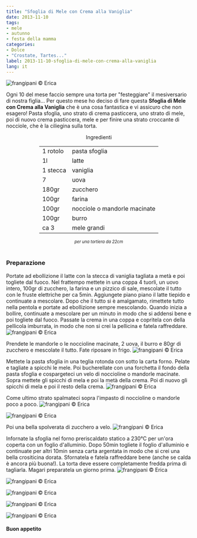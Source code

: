 ```yaml
---
title: "Sfoglia di Mele con Crema alla Vaniglia"
date: 2013-11-10
tags:
- mele
- autunno
- festa della mamma
categories:
- Dolce
- "Crostate, Tartes..."
label: 2013-11-10-sfoglia-di-mele-con-crema-alla-vaniglia
lang: it
---
```

![](header.jpg "frangipani © Erica")

Ogni 10 del mese faccio sempre una torta per "festeggiare" il mesiversario di nostra figlia... Per questo mese ho deciso di fare questa **Sfoglia di Mele con Crema alla Vaniglia** che è una cosa fantastica e vi assicuro che non esagero! Pasta sfoglia, uno strato di crema pasticcera, uno strato di mele, poi di nuovo crema pasticcera, mele e per finire una strato croccante di nocciole, che è la ciliegina sulla torta.


<div id="wrapper" style="text-align: center">
  <div id="yourdiv" style="display: inline-block;">
    <div class="ingredients" itemscope itemtype="http://schema.org/Recipe">
      <span itemprop="name" style="display:none;">Sfoglia di Mele con Crema alla Vaniglia</span>
      <span itemprop="recipeCategory" style="display:none;">Dolce</span>
      <img itemprop="image" style="display:none;" class="ignore-gallery-item" src="header.jpeg"/>
      <span itemprop="author" style="display:none;">Erica Raiano</span>
      <span itemprop="description" style="display:none;">Sfoglia di Mele con Crema alla Vaniglia goduriosissima! Pasta sfoglia, crema pasticcera, mele e nocciole...</span>
      <div class="ingredients-title">Ingredienti</div>
      <table>
        <tbody>
          <tr itemprop="recipeIngredient">
            <td>1 rotolo</td>
            <td>pasta sfoglia</td>
          </tr>
          <tr itemprop="recipeIngredient">
            <td>1l</td>
            <td>latte</td>
          </tr>
          <tr itemprop="recipeIngredient">
            <td>1 stecca</td>
            <td>vaniglia</td>
          </tr>
          <tr itemprop="recipeIngredient">
            <td>7</td>
            <td>uova</td>
          </tr>
          <tr itemprop="recipeIngredient">
            <td>180gr</td>
            <td>zucchero</td>
          </tr>
          <tr itemprop="recipeIngredient">
            <td>100gr</td>
            <td>farina</td>
          </tr>
          <tr itemprop="recipeIngredient">
            <td>100gr</td>
            <td>nocciole o mandorle macinate</td>
          </tr>
          <tr itemprop="recipeIngredient">
            <td>100gr</td>
            <td>burro</td>        
          </tr>
          <tr itemprop="recipeIngredient">
            <td>ca 3</td>
            <td>mele grandi</td>
          </tr>
        </tbody>
      </table>
      <i class="pull-right" style="font-size: 80%;">per una tortiera da 22cm</i>
      <br></br>
    </div>
  </div>
</div>


<h3>
  <font color="grey">
    <i class="fa-solid fa-gears"></i>
  </font> Preparazione
</h3>

Portate ad ebollizione il latte con la stecca di vaniglia tagliata a metà e poi togliete dal fuoco. Nel frattempo mettete in una coppa 4 tuorli, un uovo intero, 100gr di zucchero, la farina e un pizzico di sale, mescolate il tutto con le fruste elettriche per ca 5min. Aggiungete piano piano il latte tiepido e continuate a mescolare. Dopo che il tutto si è amalgamato, rimettete tutto nella pentola e portate ad ebollizione sempre mescolando. Quando inizia a bollire, continuate a mescolare per un minuto in modo che si addensi bene e poi togliete dal fuoco. Passate la crema in una coppa e copritela con della pellicola imburrata, in modo che non si crei la pellicina e fatela raffreddare.
![](crema.jpg "frangipani © Erica")

Prendete le mandorle o le noccioline macinate, 2 uova, il burro e 80gr di zucchero e mescolate il tutto. Fate riposare in frigo.
![](noccioline.jpg "frangipani © Erica")

Mettete la pasta sfoglia in una teglia rotonda con sotto la carta forno. Pelate e tagliate a spicchi le mele. Poi bucherellate con una forchetta il fondo della pasta sfoglia e cospargeteci un velo di noccioline o mandorle macinate. Sopra mettete gli spicchi di mela e poi la metà della crema. Poi di nuovo gli spicchi di mela e poi il resto della crema.
![](composizione.jpg "frangipani © Erica")

Come ultimo strato spalmateci sopra l'impasto di noccioline o mandorle poco a poco.
![](composizione2.jpg "frangipani © Erica")

![](completa.jpg "frangipani © Erica")

Poi una bella spolverata di zucchero a velo.
![](completa2.jpg "frangipani © Erica")

Infornate la sfoglia nel forno preriscaldato statico a 230°C per un'ora coperta con un foglio d'alluminio. Dopo 50min togliete il foglio d'alluminio e continuate per altri 10min senza carta argentata in modo che si crei una bella crositicina dorata. Sfornatela e fatela raffreddare bene (anche se calda è ancora più buona!). La torta deve essere completamente fredda prima di tagliarla. Magari preparatela un giorno prima.
![](risultato1.jpg "frangipani © Erica")

![](risultato2.jpg "frangipani © Erica")

![](risultato3.jpg "frangipani © Erica")

![](risultato4.jpg "frangipani © Erica")

![](risultato5.jpg "frangipani © Erica")

<h4>Buon appetito
  <font color="red">
    <i class="fa-regular fa-face-smile"></i>
  </font>
</h4>